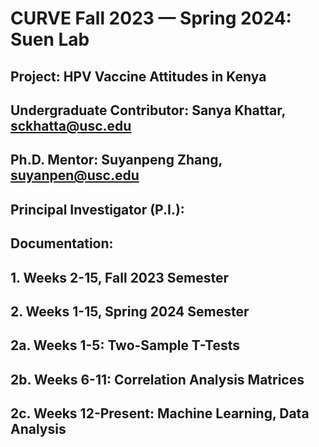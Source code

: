 # CURVE Fall 2023 — Spring 2024: Suen Lab

## Project: **HPV Vaccine Attitudes in Kenya**

## Undergraduate Contributor: **Sanya Khattar, sckhatta@usc.edu**
## Ph.D. Mentor: **Suyanpeng Zhang, suyanpen@usc.edu**
## Principal Investigator (P.I.): 

## Documentation: 
## 1. Weeks 2-15, **Fall 2023** Semester
## 2. Weeks 1-15, **Spring 2024** Semester
## 2a. Weeks 1-5: **Two-Sample T-Tests**
## 2b. Weeks 6-11: **Correlation Analysis Matrices**
## 2c. Weeks 12-Present: **Machine Learning, Data Analysis**
